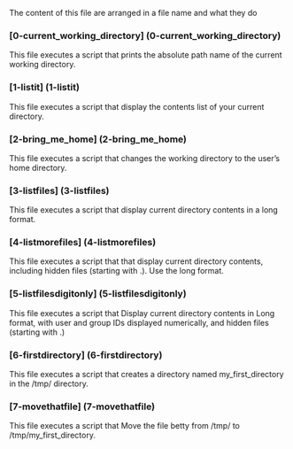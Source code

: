 The content of this file are arranged in a file name and what they do

### [0-current_working_directory] (0-current_working_directory)
This file executes a script that prints the absolute path name of the current working directory.

### [1-listit] (1-listit)
This file executes a script that display the contents list of your current directory.

###  [2-bring_me_home] (2-bring_me_home)
This file executes a script that changes the working directory to the user’s home directory.

### [3-listfiles] (3-listfiles)
This file executes a script that display current directory contents in a long format.

### [4-listmorefiles] (4-listmorefiles)
This file executes a script that that display current directory contents, including hidden files (starting with .). Use the long format.

### [5-listfilesdigitonly] (5-listfilesdigitonly)
This file executes a script that Display current directory contents in Long format, with user and group IDs displayed numerically, and hidden files (starting with .)

### [6-firstdirectory] (6-firstdirectory)
This file executes a script that creates a directory named my_first_directory in the /tmp/ directory.

### [7-movethatfile] (7-movethatfile)
This file executes a script that Move the file betty from /tmp/ to /tmp/my_first_directory.
